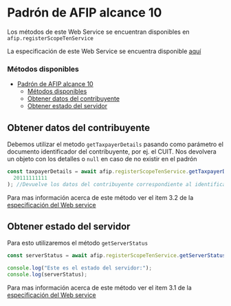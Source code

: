 # Padrón de AFIP alcance 10

Los métodos de este Web Service se encuentran disponibles en `afip.registerScopeTenService`

La especificación de este Web Service se encuentra disponible [aquí](http://www.afip.gob.ar/ws/ws_sr_padron_a10/manual_ws_sr_padron_a10_v1.1.pdf)

### Métodos disponibles

- [Padrón de AFIP alcance 10](#padrón-de-afip-alcance-10)
    - [Métodos disponibles](#métodos-disponibles)
  - [Obtener datos del contribuyente](#obtener-datos-del-contribuyente)
  - [Obtener estado del servidor](#obtener-estado-del-servidor)

## Obtener datos del contribuyente

Debemos utilizar el metodo `getTaxpayerDetails` pasando como parámetro el documento identificador del contribuyente, por ej. el CUIT. Nos devolvera un objeto con los detalles o `null` en caso de no existir en el padrón

```js
const taxpayerDetails = await afip.registerScopeTenService.getTaxpayerDetails(
  20111111111
); //Devuelve los datos del contribuyente correspondiente al identificador 20111111111
```

Para mas información acerca de este método ver el item 3.2 de la [especificación del Web service](http://www.afip.gob.ar/ws/ws_sr_padron_a10/manual_ws_sr_padron_a10_v1.1.pdf)

## Obtener estado del servidor

Para esto utilizaremos el método `getServerStatus`

```js
const serverStatus = await afip.registerScopeTenService.getServerStatus();

console.log("Este es el estado del servidor:");
console.log(serverStatus);
```

Para mas información acerca de este método ver el item 3.1 de la [especificación del Web service](http://www.afip.gob.ar/ws/ws_sr_padron_a10/manual_ws_sr_padron_a10_v1.1.pdf)
